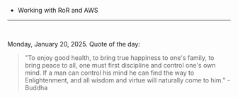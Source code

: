 - Working with RoR and AWS

---

<br>

<!-- quote_marker -->
Monday, January 20, 2025. Quote of the day:

> "To enjoy good health, to bring true happiness to one's family, to bring peace to all, one must first discipline and control one's own mind. If a man can control his mind he can find the way to Enlightenment, and all wisdom and virtue will naturally come to him." - Buddha
